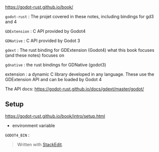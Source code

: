 
https://godot-rust.github.io/book/

`godot-rust`
: The projet covered in these notes, including bindings for gd3 and 4

`GDExtension`
: C API provided by Godot4

`GDNative`
: C API provided by Godot 3

`gdext`
: The rust binding for GDExtension (Godot4) what this book focuses (and these notes) focuses on

`gdnative`
: the rust bindings for GDNative (godot3) 

extension
: a dynamic C library developed in any language. These use the GDExtension API and can be loaded by Godot 4


The API docs: https://godot-rust.github.io/docs/gdext/master/godot/

## Setup
https://godot-rust.github.io/book/intro/setup.html

* environment variable 

`GODOT4_BIN`
: 

> Written with [StackEdit](https://stackedit.io/).
<!--stackedit_data:
eyJoaXN0b3J5IjpbLTEzNDA0OTA5MzEsLTE3MTEyMDA1MzNdfQ
==
-->